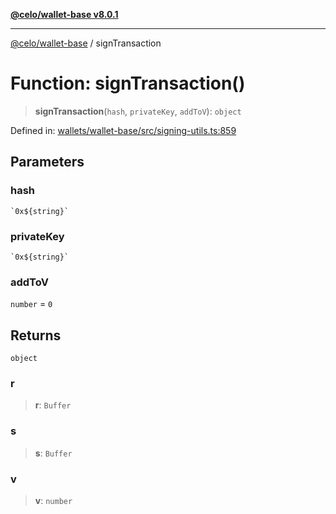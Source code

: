 [**@celo/wallet-base v8.0.1**](../README.md)

***

[@celo/wallet-base](../README.md) / signTransaction

# Function: signTransaction()

> **signTransaction**(`hash`, `privateKey`, `addToV`): `object`

Defined in: [wallets/wallet-base/src/signing-utils.ts:859](https://github.com/celo-org/developer-tooling/blob/master/packages/sdk/wallets/wallet-base/src/signing-utils.ts#L859)

## Parameters

### hash

`` `0x${string}` ``

### privateKey

`` `0x${string}` ``

### addToV

`number` = `0`

## Returns

`object`

### r

> **r**: `Buffer`

### s

> **s**: `Buffer`

### v

> **v**: `number`
